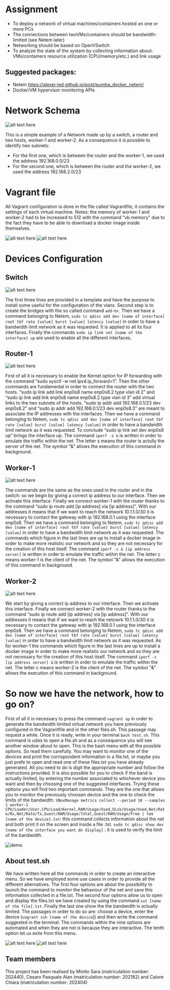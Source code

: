 # Assignment

- To deploy a network of virtual machines/containers hosted on one or more PCs
- The connections between twoVMs/containers should be bandwidth-limited (see Netem later)
- Networking should be based on OpenVSwitch
- To analyze the state of the system by collecting information about: VMs/containers resource utilization (CPU/memory/etc.) and link usage

## Suggested packages:

- Netem https://alexei-led.github.io/post/pumba_docker_netem/
- Docker/VM hypervisor monitoring APIs

# Network Schema

![alt text here](https://github.com/calorechiara/Monitoring-Virtualized-Networks/blob/main/other/007055b2-0ff4-4243-99a8-18b82abe163a.jpg)

This is a simple example of a Network made up by a switch, a router and two hosts, worker-1 and worker-2. As a consequence it is possible to identify two subnets:
- For the first one, which is between the router and the worker-1, we used the address 192.168.0.0/23
- For the second one, which is between the router and the worker-2, we used the address 192.168.2.0/23

# Vagrant file

All Vagrant configuration is done in the file called Vagrantfile, it contains the settings of each virtual machine.
Notes: the memory of worker-1 and worker-2 had to be increased to 512 with the command “vb.memory” due to the fact they have to be able to download a docker image inside themselves.


![alt text here](https://github.com/calorechiara/Monitoring-Virtualized-Networks/blob/main/other/Immagine2.png)
![alt text here](https://github.com/calorechiara/Monitoring-Virtualized-Networks/blob/main/other/Immagine3.png)

# Devices Configuration

## Switch

![alt text here](https://github.com/calorechiara/Monitoring-Virtualized-Networks/blob/main/other/Immagine4.png)

The first three lines are provided in a template and have the purpose to install some useful for the configuration of the vlans.
Second step is to create the bridges with the so called command `add-br`.
Then we have a command belonging to Netem, `sudo tc qdisc add dev [name of interface] root tbf rate [value] burst [value] latency [value]` in order to have a bandwidth limit network as it was requested. It is applied to all its four interfaces.
Finally the commands `sudo ip link set [name of the interface] up` are used to enable all the different interfaces.

## Router-1



![alt text here](https://github.com/calorechiara/Monitoring-Virtualized-Networks/blob/main/other/Immagine5.png)

First of all it is necessary to enable the Kernel option for IP forwarding with the command “sudo sysctl -w net.ipv4.ip_forward=1”. Then the other commands are fundamental in order to connect the router with the two hosts.
“sudo ip link add link enp0s8 name enp0s8.2 type vlan id 2” and “sudo ip link add link enp0s8 name enp0s8.2 type vlan id 3” add virtual links to the two subnets of the hosts.
“sudo ip addr add 192.168.0.1/23 dev enp0s8.2” and “sudo ip addr add 192.168.0.1/23 dev enp0s8.3” are meant to associate the IP addresses with the interfaces.
Then we have a command belonging to Netem, `sudo tc qdisc add dev [name of interface] root tbf rate [value] burst [value] latency [value]` in order to have a bandwidth limit network as it was requested.
To conclude “sudo ip link set dev enp0s8 up” brings the interface up.
The command `iperf -s &` is written in order to emulate the traffic within the net. The letter s means the router is actully the server of the net. The symbol "&" allows the execution of this command in background.

## Worker-1


![alt text here](https://github.com/calorechiara/Monitoring-Virtualized-Networks/blob/main/other/Immagine6.png)

The commands are the same as the ones used in the router and in the switch: so we begin by giving a correct ip address to our interface.
Then we activate this interface. Finally we connect worker-1 with the router thanks to the command “sudo ip route add [ip address] via [ip address]”. With our addresses it means that if we want to reach the network 10.1.1.0/30 it is necessary to contact the gateway with ip 192.168.0.1 using the interface enp0s8.
Then we have a command belonging to Netem, `sudo tc qdisc add dev [name of interface] root tbf rate [value] burst [value] latency [value]` in order to have a bandwidth limit network as it was requested.
The commands which figure in the last lines are up to install a docker image in order to make more realistic our network and so they are not necessary for the creation of this host itself.
The command `iperf -c & [ip address server]` is written in order to emulate the traffic within the net. The letter c means worker-1 is the client of the net. The symbol "&" allows the execution of this command in background.

## Worker-2


![alt text here](https://github.com/calorechiara/Monitoring-Virtualized-Networks/blob/main/other/Immagine7.png)

We start by giving a correct ip address to our interface.
Then we activate this interface. Finally we connect worker-2 with the router thanks to the command “sudo ip route add [ip address] via [ip address]”. With our addresses it means that if we want to reach the netowrk 10.1.1.0/30 it is necessary to contact the gateway with ip 192.168.0.1 using the interface enp0s8.
Then we have a command belonging to Netem, `sudo tc qdisc add dev [name of interface] root tbf rate [value] burst [value] latency [value]` in order to have a bandwidth limit network as it was requested.
As for worker-1 the commands which figure in the last lines are up to install a docker image in order to make more realistic our network and so they are not necessary for the creation of this host itself.
The command `iperf -c [ip address server] &` is written in order to emulate the traffic within the net. The letter c means worker-2 is the client of the net. The symbol "&" allows the execution of this command in background.

# So now we have the network, how to go on?

First of all it is necessary to press the command `vagrant up` in order to generate the bandwidth limited virtual network you have previously configured in the Vagrantfile and in the other files.sh.
This passage may request a while.
Once it is ready, write in your terminal `bash test.sh`. This command is udes to open a file.sh and as a consequence you will see another window about to open.
This is the bash menu with all the possible options. So read them carefully.
You may want to monitor one of the devices and print the corrispondent information in a file.txt, or maybe you just prefe to open and read one of these files.txt you have already generated.
All you need to do is digit the appropriate number and follow the instructions provided.
It is also possible for you to check if the band is actually limited, by entering the number associated to whichever device you want and then by choosing one of the suggested interfaces.
Trying these options you will find two important commands. They are the one that allows you to monitor the previously choosen device and the one to check the limits of the bandwidth.
`VBoxManage metrics collect --period 10 --samples 1 worker-1 CPU/Loader/User,CPU/Load/Kernel,RAM/Usage/Used,Disk/Usage/Used,Net/Rate/Rx,Net/Rate/Tx,Guest/RAM/Usage/Total,Guest/RAM/Usage/Free | tee [name of the device].txt`: this command collects information about the net and both print it on the screen and inside a file .txt.
`sudo tc qdisc show dev [name of the interface you want do display]` : it is used to verify the limit of the bandwidth.

![demo](https://github.com/calorechiara/Monitoring-Virtualized-Networks/blob/main/other/Bash.gif)

## About test.sh

We have written here all the commands in order to create an interactive menu. So we have employed some use cases in order to provide all the different alternatives.
The first four options are about the possibility to launch the command to monitor the behaviour of the net and save this information collected in a file.txt.
The second four options allow us to open and display the files.txt we have created by using the command `cut [name of the file].txt`.
Finally the last one show the the bandwidth is actually limited. The passages in order to do so are: choose a device, enter the device (`vagrant ssh [name of the device`]) and then write the command suggested in the terminal.
The commands within the nine options are automated and when they are not is because they are interactive.
The tenth option let us exite from this menu.

![alt text here](https://github.com/calorechiara/Monitoring-Virtualized-Networks/blob/main/other/Immagine9.png)
![alt text here](https://github.com/calorechiara/Monitoring-Virtualized-Networks/blob/main/other/Immagine1.png)

## Team members
This project has been realised by Miotto Sara (matriculation number: 202440), Cesaro Pasquale Alan (matriculation number: 202182) and Calore Chiara (matriculation number: 202404) 


